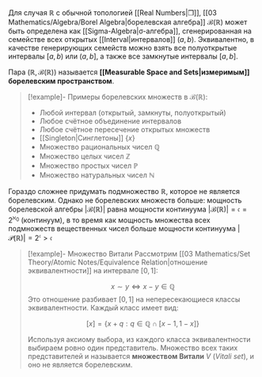 Для случая $\mathbb{R}$ с обычной топологией [[Real Numbers|❐]], [[03 Mathematics/Algebra/Borel Algebra|борелевская алгебра]] $\mathcal{B}(\mathbb{R})$ может быть определена как [[Sigma-Algebra|σ-алгебра]], сгенерированная на семействе всех открытых [[Interval|интервалов]] $(a,b)$. Эквивалентно, в качестве генерирующих семейств можно взять все полуоткрытые интервалы $[a,b)$ или $(a,b]$, а также все замкнутые интервалы $[a,b]$.

Пара $(ℝ, \mathcal{B}(ℝ))$ называется **[[Measurable Space and Sets|измеримым]] борелевским пространством**.

>[!example]- Примеры борелевских множеств в $\mathcal{B}(\mathbb{R})$:
> - Любой интервал (открытый, замкнуты, полуоткрытый)
> - Любое счётное объединение интервалов
> - Любое счётное пересечение открытых множеств
> - [[Singleton|Синглeтоны]] $\{x\}$
> - Множество рациональных чисел $\mathbb{Q}$
> - Множество целых чисел $ℤ$
> - Множество простых чисел $ℙ$
> - Множество натуральных чисел $ℕ$

Гораздо сложнее придумать подмножество $ℝ$, которое не является борелевским. Однако не борелевских множеств больше: мощность борелевской алгебры $|\mathcal{B}(\mathbb{R})|$ равна мощности континуума $|\mathcal{B}(\mathbb{R})| = \mathfrak{c} = 2^{\aleph_0}$ ​ (континуум), в то время как мощность множества всех подмножеств вещественных чисел больше мощности континуума $|\mathcal{P}(\mathbb{R})| = 2^{\mathfrak{c}} > \mathfrak{c}$ 

>[!example]- Множество Витали
> Рассмотрим [[03 Mathematics/Set Theory/Atomic Notes/Equivalence Relation|отношение эквивалентности]] на интервале $[0,1]$:
> 
> $$
> x \sim y \iff x - y \in ℚ
> $$
> Это отношение разбивает $[0,1]$ на непересекающиеся классы эквивалентности. Каждый класс имеет вид: 
> 
> $$
> [x] = \{x + q : q \in \mathbb{Q} \cap [x-1, 1-x]\}
> $$
> 
> Используя аксиому выбора, из каждого класса эквивалентности выбираем ровно один представитель. Множество всех таких представителей и называется **множеством Витали** $V$ (*Vitali set*), и оно не является борелевским.


